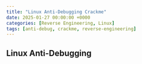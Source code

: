 ```yaml
---
title: "Linux Anti-Debugging Crackme"
date: 2025-01-27 00:00:00 +0000
categories: [Reverse Engineering, Linux]
tags: [anti-debug, crackme, reverse-engineering]
---
```


## Linux Anti-Debugging
